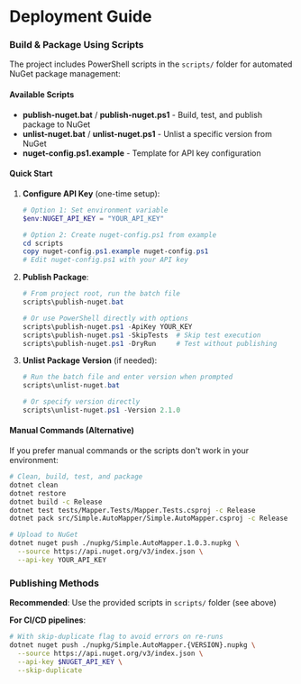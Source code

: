 # Deployment Guide

### Build & Package Using Scripts

The project includes PowerShell scripts in the `scripts/` folder for automated NuGet package management:

#### Available Scripts
- **publish-nuget.bat** / **publish-nuget.ps1** - Build, test, and publish package to NuGet
- **unlist-nuget.bat** / **unlist-nuget.ps1** - Unlist a specific version from NuGet
- **nuget-config.ps1.example** - Template for API key configuration

#### Quick Start

1. **Configure API Key** (one-time setup):
   ```powershell
   # Option 1: Set environment variable
   $env:NUGET_API_KEY = "YOUR_API_KEY"
   
   # Option 2: Create nuget-config.ps1 from example
   cd scripts
   copy nuget-config.ps1.example nuget-config.ps1
   # Edit nuget-config.ps1 with your API key
   ```

2. **Publish Package**:
   ```powershell
   # From project root, run the batch file
   scripts\publish-nuget.bat
   
   # Or use PowerShell directly with options
   scripts\publish-nuget.ps1 -ApiKey YOUR_KEY
   scripts\publish-nuget.ps1 -SkipTests  # Skip test execution
   scripts\publish-nuget.ps1 -DryRun     # Test without publishing
   ```

3. **Unlist Package Version** (if needed):
   ```powershell
   # Run the batch file and enter version when prompted
   scripts\unlist-nuget.bat
   
   # Or specify version directly
   scripts\unlist-nuget.ps1 -Version 2.1.0
   ```

#### Manual Commands (Alternative)

If you prefer manual commands or the scripts don't work in your environment:

```bash
# Clean, build, test, and package
dotnet clean
dotnet restore
dotnet build -c Release
dotnet test tests/Mapper.Tests/Mapper.Tests.csproj -c Release
dotnet pack src/Simple.AutoMapper/Simple.AutoMapper.csproj -c Release 

# Upload to NuGet
dotnet nuget push ./nupkg/Simple.AutoMapper.1.0.3.nupkg \
  --source https://api.nuget.org/v3/index.json \
  --api-key YOUR_API_KEY
```

### Publishing Methods

**Recommended**: Use the provided scripts in `scripts/` folder (see above)

**For CI/CD pipelines**:
```bash
# With skip-duplicate flag to avoid errors on re-runs
dotnet nuget push ./nupkg/Simple.AutoMapper.{VERSION}.nupkg \
  --source https://api.nuget.org/v3/index.json \
  --api-key $NUGET_API_KEY \
  --skip-duplicate
```
